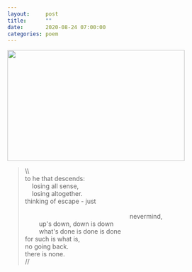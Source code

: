 ```yaml
---
layout:     post
title:      ""
date:       2020-08-24 07:00:00
categories: poem
---
```

<img src="https://pbs.twimg.com/media/EgRbLGIUMAEoxqd?format=jpg&name=large" width="400" height="250" />
<blockquote>
<p>\\<br>to he that descends:<br> &nbsp; &nbsp; losing all sense,<br>&nbsp; &nbsp; losing altogether.<br>thinking of escape - just<br><br>&nbsp; &nbsp; &nbsp; &nbsp; &nbsp; &nbsp; &nbsp; &nbsp; &nbsp; &nbsp; &nbsp; &nbsp; &nbsp; &nbsp; &nbsp; &nbsp; &nbsp; &nbsp; &nbsp; &nbsp; &nbsp; &nbsp; &nbsp; &nbsp; &nbsp; &nbsp; &nbsp; &nbsp; &nbsp; &nbsp; nevermind,<br>&nbsp; &nbsp; &nbsp; &nbsp; up&#39;s down, down is down<br>&nbsp; &nbsp; &nbsp; &nbsp; what&#39;s done is done is done<br>for such is what is,<br>no going back.<br>there is none.<br>//</p>
</blockquote>

